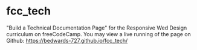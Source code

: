 # fcc_tech
"Build a Technical Documentation Page" for the Responsive Wed Design curriculum on freeCodeCamp.
You may view a live running of the page on Github: https://bedwards-727.github.io/fcc_tech/